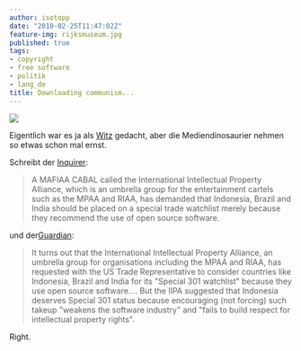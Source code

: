 ```yaml
---
author: isotopp
date: "2010-02-25T11:47:02Z"
feature-img: rijksmuseum.jpg
published: true
tags:
- copyright
- free software
- politik
- lang_de
title: Downloading communism...
---
```

![](https://blog.koehntopp.info/uploads/Download_communism.jpg)

Eigentlich war es ja als
[Witz](http://maebmij.org/blog/2005/01/16/downloading-communism/) gedacht,
aber die Mediendinosaurier nehmen so etwas schon mal ernst.

Schreibt der
[Inquirer](http://www.theinquirer.net/inquirer/news/1593573/open-source-software-communist-plot):

> A MAFIAA CABAL called the International Intellectual Property Alliance,
> which is an umbrella group for the entertainment cartels such as the MPAA
> and RIAA, has demanded that Indonesia, Brazil and India should be placed
> on a special trade watchlist merely because they recommend the use of open
> source software.

und der[Guardian](http://www.guardian.co.uk/technology/blog/2010/feb/23/opensource-intellectual-property):

> It turns out that the International Intellectual Property Alliance, an
> umbrella group for organisations including the MPAA and RIAA, has
> requested with the US Trade Representative to consider countries like
> Indonesia, Brazil and India for its "Special 301 watchlist" because they
> use open source software…. But the IIPA suggested that Indonesia deserves
> Special 301 status because encouraging (not forcing) such takeup "weakens
> the software industry" and "fails to build respect for intellectual
> property rights".

Right.

